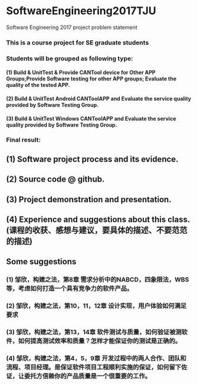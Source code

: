 # SoftwareEngineering2017TJU
Software Engineering 2017 project problem statement
### This is a course project for SE graduate students
### Students will be grouped as following type:
#### (1) Build & UnitTest & Provide CANTool device for Other APP Groups;Provide Software testing for other APP groups; Evaluate the quality of the tested APP.
#### (2) Build & UnitTest Android CANToolAPP and Evaluate the service quality provided by Software Testing Group.
#### (3) Build & UnitTest Windows CANToolAPP and Evaluate the service quality provided by Software Testing Group.

### Final result:
## (1) Software project process and its evidence.
## (2) Source code @ github.
## (3) Project demonstration and presentation. 
## (4) Experience and suggestions about this class. (课程的收获、感想与建议，要具体的描述、不要范范的描述)

## Some suggestions
### (1) 邹欣，构建之法，第8章 需求分析中的NABCD，四象限法，WBS等，考虑如何打造一个具有竞争力的软件产品。
### (2) 邹欣，构建之法，第10，11，12章 设计实现，用户体验如何满足要求
### (3) 邹欣，构建之法，第13，14章 软件测试与质量，如何验证被测软件，如何提高测试效率和质量？怎样才能保证你的测试是正确的。
### (4) 邹欣，构建之法，第4，5，9章 开发过程中的两人合作、团队和流程、项目经理。是保证软件项目工程顺利实施的保证，如何留下佐证，让委托方信赖你的产品质量是一个很重要的工作。